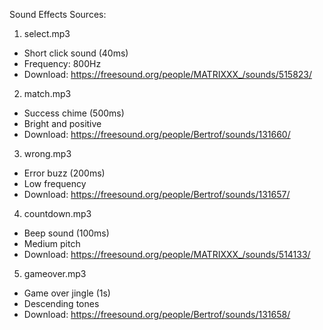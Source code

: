 Sound Effects Sources:

1. select.mp3
- Short click sound (40ms)
- Frequency: 800Hz
- Download: https://freesound.org/people/MATRIXXX_/sounds/515823/

2. match.mp3
- Success chime (500ms)
- Bright and positive
- Download: https://freesound.org/people/Bertrof/sounds/131660/

3. wrong.mp3
- Error buzz (200ms)
- Low frequency
- Download: https://freesound.org/people/Bertrof/sounds/131657/

4. countdown.mp3
- Beep sound (100ms)
- Medium pitch
- Download: https://freesound.org/people/MATRIXXX_/sounds/514133/

5. gameover.mp3
- Game over jingle (1s)
- Descending tones
- Download: https://freesound.org/people/Bertrof/sounds/131658/ 